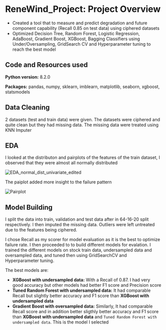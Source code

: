 # ReneWind_Project: Project Overview
* Created a tool that to measure and predict degradation and future component capability (Recall 0.85 on test data) using ciphered datasets
* Optimized Decision Tree, Random Forest, Logistic Regression, AdaBoost, Gradient Boost, XGBoost, Bagging Classifiers using Under/Oversampling, GridSearch CV and Hyperparameter tuning to reach the best model
## Code and Resources used
**Python version:** 8.2.0

**Packages:** pandas, numpy, sklearn, imblearn, matplotlib, seaborn, xgboost, statsmodels
## Data Cleaning
2 datasets (test and train data) were given. The datasets were ciphered and quite clean but they had missing data. The missing data were treated using KNN Imputer
## EDA
I looked at the distributon and pairplots of the features of the train dataset, I observed that they were almost all normally distributed

![EDA_normal_dist_univariate_edited](https://github.com/Ariyo347/ReneWind_Project/assets/113588909/bc7cf75d-0bba-4438-a676-00adde7211f1)


The paiplot added more insight to the failure pattern

![Pairplot](https://github.com/Ariyo347/ReneWind_Project/assets/113588909/79f74314-da86-4149-be73-aa6f5f8eb1df)

## Model Building
I split the data into train, validation and test data after in 64-16-20 split respectively. I then imputed the missing data. Outliers were left untreated due to the features being ciphered.

I chose Recall as my scorer for model evaluation as it is the best to optimize failure rate. I then proceeded to to build different models for evalation. I trained the different models on stock train data, undersampled data and oversampled data, and tuned then using GridSearchCV and Hyperparameter tuning. 

The best models are:
* **XGBoost with undersampled data:** With a Recall of 0.87. I had very good accuracy but other models had better F1 score and Precision score
* **Tuned Random Forest with undersampled data:** It had comparable Recall but slightly better accuracy and F1 score than **XGBoost with undersampled data**
* **Gradient Boost with oversampled data:** Similarly, It had comparable Recall score and in addition better sligthly better accuracy and F1 score than **XGBoost with undersampled data** and `Tuned Random Forest with undersampled data`. This is the model I selected
